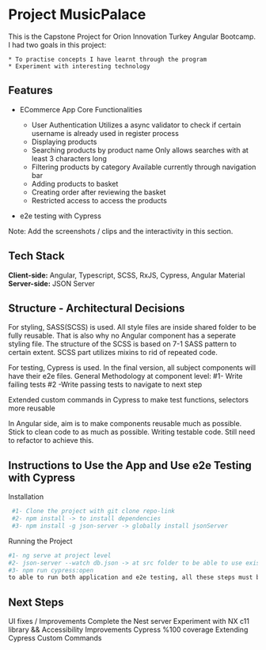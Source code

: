 
# Project MusicPalace

This is the Capstone Project for Orion Innovation Turkey Angular Bootcamp.
I had two goals in this project: 

    * To practise concepts I have learnt through the program
    * Experiment with interesting technology 


## Features

- ECommerce App Core Functionalities
  * User Authentication 
    Utilizes a async validator to check if certain username is already used in register process
  * Displaying products
  * Searching products by product name
    Only allows searches with at least 3 characters long
  * Filtering products by category
    Available currently through navigation bar
  * Adding products to basket
  * Creating order after reviewing the basket
  * Restricted access to access the products

- e2e testing with Cypress

Note: Add the screenshots / clips and the interactivity in this section.

## Tech Stack

**Client-side:** Angular, Typescript, SCSS,  RxJS, Cypress, Angular Material
**Server-side:** JSON Server

## Structure - Architectural Decisions

  For styling, SASS(SCSS) is used. All style files are inside shared folder to be fully reusable. That is also why no Angular component has a seperate styling file. The structure of the SCSS is based on 7-1 SASS pattern to certain extent. SCSS part utilizes mixins to rid of repeated code.

  For testing, Cypress is used. In the final version, all subject components will have their e2e files.
  General Methodology at component level:
   #1- Write failing tests
   #2 -Write passing tests to navigate to next step

   Extended custom commands in Cypress to make test functions, selectors more reusable


  In Angular side, aim is to make components reusable much as possible. Stick to clean code to as much as possible.
  Writing testable code. Still need to refactor to achieve this.


## Instructions to Use the App and Use e2e Testing with Cypress

Installation

```bash
 #1- Clone the project with git clone repo-link
 #2- npm install -> to install dependencies
 #3- npm install -g json-server -> globally install jsonServer

```
Running the Project
```bash
#1- ng serve at project level
#2- json-server --watch db.json -> at src folder to be able to use existing mock data
#3- npm run cypress:open 
to able to run both application and e2e testing, all these steps must be run concurrently.
```
    
## Next Steps
UI fixes / Improvements
Complete the Nest server
Experiment with NX 
c11 library && Accessibility Improvements
Cypress %100 coverage
Extending Cypress Custom Commands
